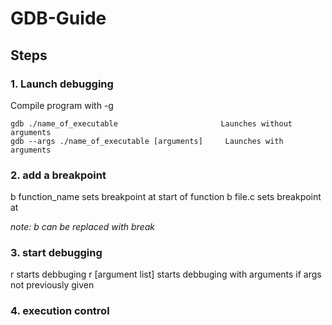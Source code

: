 # GDB-Guide

## Steps

### 1.  Launch debugging
Compile program with -g
```
gdb ./name_of_executable                       Launches without arguments
gdb --args ./name_of_executable [arguments]     Launches with arguments
```
### 2.  add a breakpoint
b function_name                                 sets breakpoint at start of function
b file.c                                        sets breakpoint at

*note: b can be replaced with break*

### 3.  start debugging
r                                               starts debbuging
r [argument list]                               starts debbuging with arguments if args not previously given

### 4.  execution control
